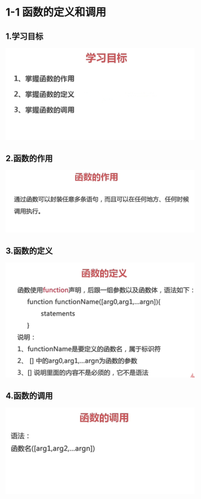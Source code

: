 # 1-1 函数的定义和调用





## 1.学习目标

![image-20210703135759628](../../image/image-20210703135759628.png)



## 2.函数的作用

![image-20210703135820685](../../image/image-20210703135820685.png)



## 3.函数的定义

![image-20210703140001518](../../image/image-20210703140001518.png)



## 4.函数的调用

![image-20210703140041619](../../image/image-20210703140041619.png)











